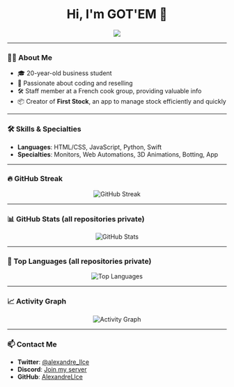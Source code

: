 <h1 align="center">Hi, I'm GOT'EM 👋</h1>

<p align="center">
  <img src="https://readme-typing-svg.herokuapp.com?font=Fira+Code&pause=1000&color=0001ff&center=true&vCenter=true&width=800&height=45&lines=Reseller+%7C+Developer+%7C+Business+Student;Passionate+about+coding+and+reselling;Always+learning+and+creating..." />
</p>

---

### 👨‍💻 About Me

- 🎓 20-year-old business student  
- 💼 Passionate about coding and reselling  
- 🛠️ Staff member at a French cook group, providing valuable info  
- 📦 Creator of **First Stock**, an app to manage stock efficiently and quickly  

---

### 🛠️ Skills & Specialties

- **Languages**: HTML/CSS, JavaScript, Python, Swift  
- **Specialties**: Monitors, Web Automations, 3D Animations, Botting, App  

---

### 🔥 GitHub Streak

<p align="center">
  <img src="https://streak-stats.demolab.com/?user=AlexandreLlce&theme=transparent&hide_border=true&date_format=M%20j%5B%2C%20Y%5D" alt="GitHub Streak" />
</p>

---

### 📊 GitHub Stats (all repositories private)

<p align="center">
  <img src="https://github-readme-stats.vercel.app/api?username=AlexandreLlce&show_icons=true&include_all_commits=true&theme=transparent&hide_border=true" alt="GitHub Stats" />
</p>

---

### 🧠 Top Languages (all repositories private)

<p align="center">
  <img src="https://github-readme-stats.vercel.app/api/top-langs/?username=AlexandreLlce&layout=compact&theme=transparent&hide_border=true" alt="Top Languages" />
</p>

---

### 📈 Activity Graph

<p align="center">
  <img src="https://github-readme-activity-graph.vercel.app/graph?username=AlexandreLlce&bg_color=00000000&color=006aff&line=006aff&point=006aff&area=flase&hide_border=true" alt="Activity Graph" />
</p>

---

### 📫 Contact Me

- **Twitter**: [@alexandre_llce](https://twitter.com/alexandre_llce)  
- **Discord**: [Join my server](https://discord.gg/your-invite-link)  
- **GitHub**: [AlexandreLlce](https://github.com/AlexandreLlce)  
